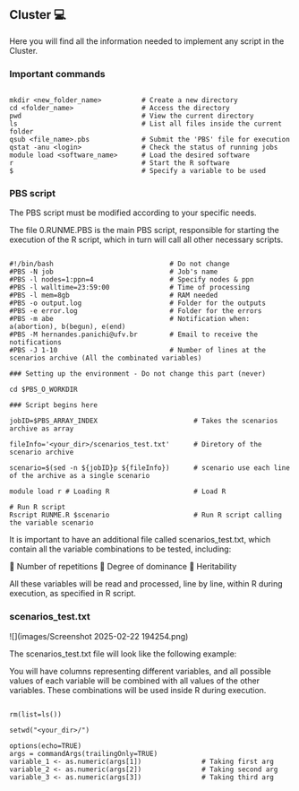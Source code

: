 ## Cluster 💻

Here you will find all the information needed to implement any script in the Cluster.

### Important commands

```{r message=FALSE}

mkdir <new_folder_name>          # Create a new directory  
cd <folder_name>                 # Access the directory  
pwd                              # View the current directory  
ls                               # List all files inside the current folder  
qsub <file_name>.pbs             # Submit the 'PBS' file for execution  
qstat -anu <login>               # Check the status of running jobs  
module load <software_name>      # Load the desired software  
r                                # Start the R software  
$                                # Specify a variable to be used 

```

### PBS script

The PBS script must be modified according to your specific needs.

The file 0.RUNME.PBS is the main PBS script, responsible for starting the execution of the R script, which in turn will call all other necessary scripts.

```{r message=FALSE, warning=FALSE}

#!/bin/bash                             # Do not change
#PBS -N job                             # Job's name
#PBS -l nodes=1:ppn=4                   # Specify nodes & ppn
#PBS -l walltime=23:59:00               # Time of processing
#PBS -l mem=8gb                         # RAM needed
#PBS -o output.log                      # Folder for the outputs
#PBS -e error.log                       # Folder for the errors
#PBS -m abe                             # Notification when: a(abortion), b(begun), e(end)
#PBS -M hernandes.panichi@ufv.br        # Email to receive the notifications
#PBS -J 1-10                            # Number of lines at the scenarios archive (All the combinated variables)

### Setting up the environment - Do not change this part (never)

cd $PBS_O_WORKDIR

### Script begins here

jobID=$PBS_ARRAY_INDEX                        # Takes the scenarios archive as array

fileInfo='<your_dir>/scenarios_test.txt'      # Diretory of the scenario archive

scenario=$(sed -n ${jobID}p ${fileInfo})      # scenario use each line of the archive as a single scenario

module load r # Loading R                     # Load R

# Run R script
Rscript RUNME.R $scenario                     # Run R script calling the variable scenario

```

It is important to have an additional file called scenarios_test.txt, which contain all the variable combinations to be tested, including:

🔗 Number of repetitions 🔗 Degree of dominance 🔗 Heritability

All these variables will be read and processed, line by line, within R during execution, as specified in R script.

### scenarios_test.txt 

![](images/Screenshot 2025-02-22 194254.png)

The scenarios_test.txt file will look like the following example:

You will have columns representing different variables, and all possible values of each variable will be combined with all values of the other variables. These combinations will be used inside R during execution.

```{r message=FALSE}

rm(list=ls())

setwd("<your_dir>/")

options(echo=TRUE)
args = commandArgs(trailingOnly=TRUE)
variable_1 <- as.numeric(args[1])               # Taking first arg
variable_2 <- as.numeric(args[2])               # Taking second arg 
variable_3 <- as.numeric(args[3])               # Taking third arg

```
